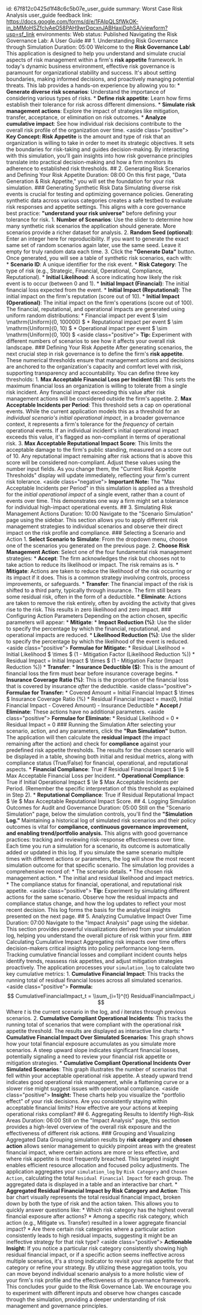 id: 67f812c0425d1f48c6c5b07e_user_guide
summary: Worst Case Risk Analysis user_guide
feedback link: https://docs.google.com/forms/d/e/1FAIpQLSfWkOK-in_bMMoHSZfcIvAeO58PAH9wrDqcxnJABHaxiDqhSA/viewform?usp=sf_link
environments: Web
status: Published
Navigating the Risk Governance Lab: A User Guide  ## 1. Understanding Risk Governance through Simulation Duration: 05:00  Welcome to the **Risk Governance Lab**! This application is designed to help you understand and simulate crucial aspects of risk management within a firm's **risk appetite** framework. In today's dynamic business environment, effective risk governance is paramount for organizational stability and success. It's about setting boundaries, making informed decisions, and proactively managing potential threats.  This lab provides a hands-on experience by allowing you to: *   **Generate diverse risk scenarios**: Understand the importance of considering various types of risks. *   **Define risk appetite**: Learn how firms establish their tolerance for risk across different dimensions. *   **Simulate risk management actions**: Explore the impact of strategies like mitigation, transfer, acceptance, or elimination on risk outcomes. *   **Analyze cumulative impact**: See how individual risk decisions contribute to the overall risk profile of the organization over time.  <aside class=\"positive\"> <b>Key Concept: Risk Appetite</b> is the amount and type of risk that an organization is willing to take in order to meet its strategic objectives. It sets the boundaries for risk-taking and guides decision-making. </aside>  By interacting with this simulation, you'll gain insights into how risk governance principles translate into practical decision-making and how a firm monitors its adherence to established risk thresholds.  ## 2. Generating Risk Scenarios and Defining Your Risk Appetite Duration: 08:00  On this first page, \"Data Generation & Risk Appetite,\" you will set the foundation for your risk simulation.  ### Generating Synthetic Risk Data  Simulating diverse risk events is crucial for testing and optimizing governance policies. Generating synthetic data across various categories creates a safe testbed to evaluate risk responses and appetite settings. This aligns with a core governance best practice: **\"understand your risk universe\"** before defining your tolerance for risk.  1.  **Number of Scenarios**: Use the slider to determine how many synthetic risk scenarios the application should generate. More scenarios provide a richer dataset for analysis. 2.  **Random Seed (optional)**: Enter an integer here for reproducibility. If you want to generate the exact same set of random scenarios again later, use the same seed. Leave it empty for truly random data each time. 3.  Click the **\"Generate Data\"** button.  Once generated, you will see a table of synthetic risk scenarios, each with: *   **Scenario ID**: A unique identifier for the risk event. *   **Risk Category**: The type of risk (e.g., Strategic, Financial, Operational, Compliance, Reputational). *   **Initial Likelihood**: A score indicating how likely the risk event is to occur (between 0 and 1). *   **Initial Impact (Financial)**: The initial financial loss expected from the event. *   **Initial Impact (Reputational)**: The initial impact on the firm's reputation (score out of 10). *   **Initial Impact (Operational)**: The initial impact on the firm's operations (score out of 100).  The financial, reputational, and operational impacts are generated using uniform random distributions: *   Financial impact per event $ \\sim \\mathrm{Uniform}(0, 100000) $ *   Reputational impact per event $ \\sim \\mathrm{Uniform}(0, 10) $ *   Operational impact per event $ \\sim \\mathrm{Uniform}(0, 100) $  <aside class=\"positive\"> <b>Tip:</b> Experiment with different numbers of scenarios to see how it affects your overall risk landscape. </aside>  ### Defining Your Risk Appetite  After generating scenarios, the next crucial step in risk governance is to define the firm's **risk appetite**. These numerical thresholds ensure that management actions and decisions are anchored to the organization's capacity and comfort level with risk, supporting transparency and accountability.  You can define three key thresholds:  1.  **Max Acceptable Financial Loss per Incident ($)**: This sets the maximum financial loss an organization is willing to tolerate from a single risk incident. Any financial impact exceeding this value after risk management actions will be considered outside the firm's appetite. 2.  **Max Acceptable Incidents per Period**: This threshold sets a cap on operational events. While the current application models this as a threshold for an *individual scenario's initial operational impact*, in a broader governance context, it represents a firm's tolerance for the *frequency* of certain operational events. If an individual incident's initial operational impact exceeds this value, it's flagged as non-compliant in terms of operational risk. 3.  **Max Acceptable Reputational Impact Score**: This limits the acceptable damage to the firm's public standing, measured on a score out of 10. Any reputational impact remaining after risk actions that is above this score will be considered non-compliant.  Adjust these values using the number input fields. As you change them, the \"Current Risk Appetite Thresholds\" display will update immediately, reflecting your firm's current risk tolerance.  <aside class=\"negative\"> <b>Important Note:</b> The \"Max Acceptable Incidents per Period\" in this simulation is applied as a threshold for the *initial operational impact* of a single event, rather than a count of events over time. This demonstrates one way a firm might set a tolerance for individual high-impact operational events. </aside>  ## 3. Simulating Risk Management Actions Duration: 10:00  Navigate to the \"Scenario Simulation\" page using the sidebar. This section allows you to apply different risk management strategies to individual scenarios and observe their direct impact on the risk profile and compliance.  ### Selecting a Scenario and Action  1.  **Select Scenario to Simulate**: From the dropdown menu, choose one of the scenarios you generated on the previous page. 2.  **Choose Risk Management Action**: Select one of the four fundamental risk management strategies:     *   **Accept**: The firm acknowledges the risk but chooses not to take action to reduce its likelihood or impact. The risk remains as is.     *   **Mitigate**: Actions are taken to reduce the likelihood of the risk occurring or its impact if it does. This is a common strategy involving controls, process improvements, or safeguards.     *   **Transfer**: The financial impact of the risk is shifted to a third party, typically through insurance. The firm still bears some residual risk, often in the form of a deductible.     *   **Eliminate**: Actions are taken to remove the risk entirely, often by avoiding the activity that gives rise to the risk. This results in zero likelihood and zero impact.  ### Configuring Action Parameters  Depending on the action chosen, specific parameters will appear:  *   **Mitigate**:     *   **Impact Reduction (%)**: Use the slider to specify the percentage by which the financial, reputational, and operational impacts are reduced.     *   **Likelihood Reduction (%)**: Use the slider to specify the percentage by which the likelihood of the event is reduced.      <aside class=\"positive\">     <b>Formulae for Mitigate:</b>     *   Residual Likelihood = Initial Likelihood $ \\times $ (1 - Mitigation Factor (Likelihood Reduction %))     *   Residual Impact = Initial Impact $ \\times $ (1 - Mitigation Factor (Impact Reduction %))     </aside>  *   **Transfer**:     *   **Insurance Deductible ($)**: This is the amount of financial loss the firm must bear before insurance coverage begins.     *   **Insurance Coverage Ratio (%)**: This is the proportion of the financial loss that is covered by insurance *after* the deductible.      <aside class=\"positive\">     <b>Formulae for Transfer:</b>     *   Covered Amount = Initial Financial Impact $ \\times $ Insurance Coverage Ratio (%)     *   Residual Financial Impact = max(0, Initial Financial Impact - Covered Amount) - Insurance Deductible     </aside>  *   **Accept / Eliminate**: These actions have no additional parameters.      <aside class=\"positive\">     <b>Formulae for Eliminate:</b>     *   Residual Likelihood = 0     *   Residual Impact = 0     </aside>  ### Running the Simulation  After selecting your scenario, action, and any parameters, click the **\"Run Simulation\"** button.  The application will then calculate the **residual impact** (the impact remaining after the action) and check for **compliance** against your predefined risk appetite thresholds. The results for the chosen scenario will be displayed in a table, showing both initial and residual metrics, along with compliance status (True/False) for financial, operational, and reputational aspects.  *   **Financial Compliance**: True if Residual Financial Impact $ \\le $ Max Acceptable Financial Loss per Incident. *   **Operational Compliance**: True if Initial Operational Impact $ \\le $ Max Acceptable Incidents per Period. (Remember the specific interpretation of this threshold as explained in Step 2). *   **Reputational Compliance**: True if Residual Reputational Impact $ \\le $ Max Acceptable Reputational Impact Score.  ## 4. Logging Simulation Outcomes for Audit and Governance Duration: 05:00  Still on the \"Scenario Simulation\" page, below the simulation controls, you'll find the **\"Simulation Log.\"**  Maintaining a historical log of simulated risk scenarios and their policy outcomes is vital for **compliance, continuous governance improvement, and enabling trend/portfolio analysis.** This aligns with good governance practices: tracking and reviewing risk-response effectiveness over time.  Each time you run a simulation for a scenario, its outcome is automatically added or updated in this log. If you simulate the same scenario multiple times with different actions or parameters, the log will show the most recent simulation outcome for that specific scenario.  The simulation log provides a comprehensive record of: *   The scenario details. *   The chosen risk management action. *   The initial and residual likelihood and impact metrics. *   The compliance status for financial, operational, and reputational risk appetite.  <aside class=\"positive\"> <b>Tip:</b> Experiment by simulating different actions for the same scenario. Observe how the residual impacts and compliance status change, and how the log updates to reflect your most recent decision. </aside>  This log forms the basis for the analytical insights presented on the next page.  ## 5. Analyzing Cumulative Impact Over Time Duration: 07:00  Navigate to the \"Impact Analysis\" page using the sidebar. This section provides powerful visualizations derived from your simulation log, helping you understand the overall picture of risk within your firm.  ### Calculating Cumulative Impact  Aggregating risk impacts over time offers decision-makers critical insights into policy performance long-term. Tracking cumulative financial losses and compliant incident counts helps identify trends, reassess risk appetites, and adjust mitigation strategies proactively.  The application processes your `simulation_log` to calculate two key cumulative metrics:  1.  **Cumulative Financial Impact**: This tracks the running total of residual financial losses across all simulated scenarios.      <aside class=\"positive\">     <b>Formula:</b>     $$ CumulativeFinancialImpact_t = \\sum_{i=1}^{t} ResidualFinancialImpact_i $$     Where $t$ is the current scenario in the log, and $i$ iterates through previous scenarios.     </aside>  2.  **Cumulative Compliant Operational Incidents**: This tracks the running total of scenarios that were compliant with the operational risk appetite threshold.  The results are displayed as interactive line charts:  *   **Cumulative Financial Impact Over Simulated Scenarios**: This graph shows how your total financial exposure accumulates as you simulate more scenarios. A steep upward slope indicates significant financial losses, potentially signaling a need to review your financial risk appetite or mitigation strategies. *   **Cumulative Compliant Operational Incidents Over Simulated Scenarios**: This graph illustrates the number of scenarios that fell within your acceptable operational risk appetite. A steady upward trend indicates good operational risk management, while a flattening curve or a slower rise might suggest issues with operational compliance.  <aside class=\"positive\"> <b>Insight:</b> These charts help you visualize the \"portfolio effect\" of your risk decisions. Are you consistently staying within acceptable financial limits? How effective are your actions at keeping operational risks compliant? </aside>  ## 6. Aggregating Results to Identify High-Risk Areas Duration: 06:00  Still on the \"Impact Analysis\" page, this section provides a high-level overview of the overall risk exposure and the effectiveness of different risk actions.  ### Grouping and Visualizing Aggregated Data  Grouping simulation results by **risk category** and **chosen action** allows senior management to quickly pinpoint areas with the greatest financial impact, where certain actions are more or less effective, and where risk appetite is most frequently breached. This targeted insight enables efficient resource allocation and focused policy adjustments.  The application aggregates your `simulation_log` by `Risk Category` and `Chosen Action`, calculating the total `Residual Financial Impact` for each group. The aggregated data is displayed in a table and an interactive bar chart.  *   **Aggregated Residual Financial Impact by Risk Category and Action**: This bar chart visually represents the total residual financial impact, broken down by both the type of risk and the action taken. This allows you to quickly answer questions like:     *   Which risk category has the highest overall financial exposure after actions?     *   Among a specific risk category, which action (e.g., Mitigate vs. Transfer) resulted in a lower aggregate financial impact?     *   Are there certain risk categories where a particular action consistently leads to high residual impacts, suggesting it might be an ineffective strategy for that risk type?  <aside class=\"positive\"> <b>Actionable Insight:</b> If you notice a particular risk category consistently showing high residual financial impact, or if a specific action seems ineffective across multiple scenarios, it's a strong indicator to revisit your risk appetite for that category or refine your strategy. </aside>  By utilizing these aggregation tools, you can move beyond individual scenario analysis to a more holistic view of your firm's risk profile and the effectiveness of its governance framework.  This concludes your guide to the Risk Governance Lab. We encourage you to experiment with different inputs and observe how changes cascade through the simulation, providing a deeper understanding of risk management and governance principles.
